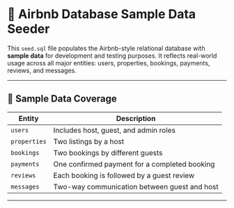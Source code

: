 # 🌱 Airbnb Database Sample Data Seeder

This `seed.sql` file populates the Airbnb-style relational database with **sample data** for development and testing purposes. It reflects real-world usage across all major entities: users, properties, bookings, payments, reviews, and messages.

---

## 🧾 Sample Data Coverage

| Entity       | Description                                   |
| ------------ | --------------------------------------------- |
| `users`      | Includes host, guest, and admin roles         |
| `properties` | Two listings by a host                        |
| `bookings`   | Two bookings by different guests              |
| `payments`   | One confirmed payment for a completed booking |
| `reviews`    | Each booking is followed by a guest review    |
| `messages`   | Two-way communication between guest and host  |

---
